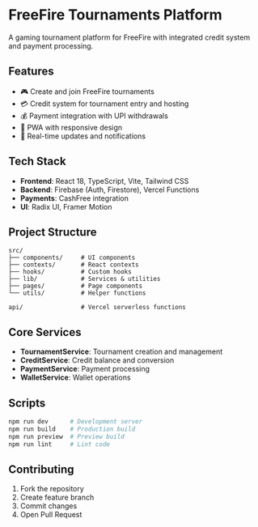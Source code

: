 # FreeFire Tournaments Platform

A gaming tournament platform for FreeFire with integrated credit system and payment processing.

## Features

- 🎮 Create and join FreeFire tournaments
- 💳 Credit system for tournament entry and hosting
- 💰 Payment integration with UPI withdrawals
- 📱 PWA with responsive design
- 🔄 Real-time updates and notifications

## Tech Stack

- **Frontend**: React 18, TypeScript, Vite, Tailwind CSS
- **Backend**: Firebase (Auth, Firestore), Vercel Functions
- **Payments**: CashFree integration
- **UI**: Radix UI, Framer Motion



## Project Structure

```
src/
├── components/     # UI components
├── contexts/       # React contexts
├── hooks/          # Custom hooks
├── lib/            # Services & utilities
├── pages/          # Page components
└── utils/          # Helper functions

api/                # Vercel serverless functions
```

## Core Services

- **TournamentService**: Tournament creation and management
- **CreditService**: Credit balance and conversion
- **PaymentService**: Payment processing
- **WalletService**: Wallet operations

## Scripts

```bash
npm run dev      # Development server
npm run build    # Production build
npm run preview  # Preview build
npm run lint     # Lint code
```

## Contributing

1. Fork the repository
2. Create feature branch
3. Commit changes
4. Open Pull Request 